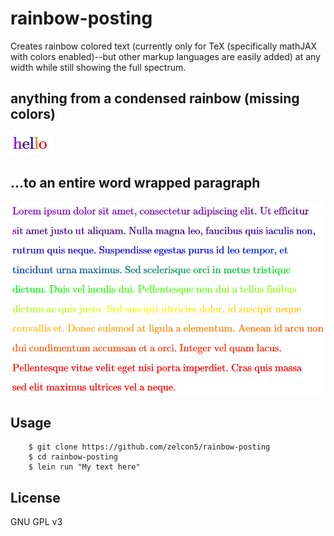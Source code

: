 # rainbow-posting

Creates rainbow colored text (currently only for TeX (specifically mathJAX with colors enabled)--but other markup languages are easily added) at any width while still showing the full spectrum.

## anything from a condensed rainbow (missing colors)

![missing a few colors of the 7 colors of the rainbow](doc/small.png)

## …to an entire word wrapped paragraph

![whole spectrum stretched out](doc/long.png)

## Usage

```
    $ git clone https://github.com/zelcon5/rainbow-posting
    $ cd rainbow-posting
    $ lein run "My text here"
```

## License

GNU GPL v3